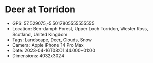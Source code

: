 # Deer at Torridon

- GPS: 57.529075,-5.5017805555555555
- Location: Ben-damph Forest, Upper Loch Torridon, Wester Ross, Scotland, United Kingdom
- Tags: Landscape, Deer, Clouds, Snow
- Camera: Apple iPhone 14 Pro Max
- Date: 2023-04-16T08:01:44.000+01:00
- Dimensions: 4032x3024
